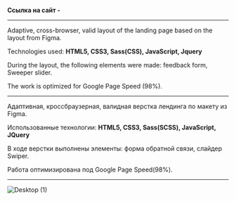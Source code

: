 <b>Ссылка на сайт -  </b>

********************
Adaptive, cross-browser, valid layout of the landing page based on the layout from Figma. 

Technologies used: <b>HTML5, CSS3, Sass(CSS), JavaScript, Jquery</b>

During the layout, the following elements were made: feedback form, Sweeper slider.

The work is optimized for Google Page Speed (98%).

********************

Адаптивная, кроссбраузерная, валидная верстка лендинга по макету из Figma. 

Использованные технологии: <b>HTML5, CSS3, Sass(SCSS), JavaScript, JQuery</b>

В ходе верстки выполнены элементы: форма обратной связи, слайдер Swiper.

Работа оптимизирована под  Google Page Speed(98%).

********************
![Desktop (1)](https://github.com/KirillRusacoff/underfloor-heating/assets/121468262/177d5c52-477b-405a-9811-b477ea09313c)
